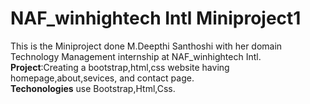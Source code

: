 # NAF_winhightech Intl Miniproject1<br>
This is the Miniproject done M.Deepthi Santhoshi with her domain Technology Management internship at NAF_winhightech Intl.<br>
<b>Project</b>:Creating a bootstrap,html,css website having homepage,about,sevices, and contact page.<br>
<b>Techonologies</b> use Bootstrap,Html,Css.
